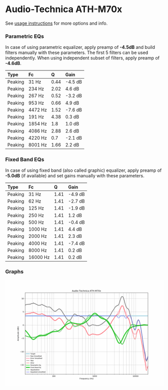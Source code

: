 # Audio-Technica ATH-M70x
See [usage instructions](https://github.com/jaakkopasanen/AutoEq#usage) for more options and info.

### Parametric EQs
In case of using parametric equalizer, apply preamp of **-4.5dB** and build filters manually
with these parameters. The first 5 filters can be used independently.
When using independent subset of filters, apply preamp of **-4.6dB**.

| Type    | Fc      |    Q | Gain    |
|:--------|:--------|:-----|:--------|
| Peaking | 31 Hz   | 0.44 | -4.5 dB |
| Peaking | 234 Hz  | 2.02 | 4.6 dB  |
| Peaking | 267 Hz  | 0.52 | -3.2 dB |
| Peaking | 953 Hz  | 0.66 | 4.9 dB  |
| Peaking | 4472 Hz | 1.52 | -7.6 dB |
| Peaking | 191 Hz  | 4.38 | 0.3 dB  |
| Peaking | 1854 Hz | 1.8  | 1.0 dB  |
| Peaking | 4086 Hz | 2.88 | 2.6 dB  |
| Peaking | 4220 Hz | 0.7  | -2.1 dB |
| Peaking | 8001 Hz | 1.66 | 2.2 dB  |

### Fixed Band EQs
In case of using fixed band (also called graphic) equalizer, apply preamp of **-5.0dB**
(if available) and set gains manually with these parameters.

| Type    | Fc       |    Q | Gain    |
|:--------|:---------|:-----|:--------|
| Peaking | 31 Hz    | 1.41 | -4.9 dB |
| Peaking | 62 Hz    | 1.41 | -2.7 dB |
| Peaking | 125 Hz   | 1.41 | -1.9 dB |
| Peaking | 250 Hz   | 1.41 | 1.2 dB  |
| Peaking | 500 Hz   | 1.41 | -0.4 dB |
| Peaking | 1000 Hz  | 1.41 | 4.4 dB  |
| Peaking | 2000 Hz  | 1.41 | 2.3 dB  |
| Peaking | 4000 Hz  | 1.41 | -7.4 dB |
| Peaking | 8000 Hz  | 1.41 | 0.2 dB  |
| Peaking | 16000 Hz | 1.41 | 0.2 dB  |

### Graphs
![](./Audio-Technica%20ATH-M70x.png)